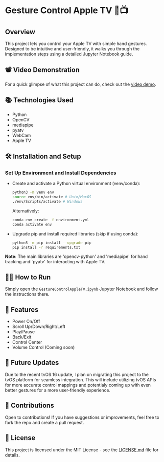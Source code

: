 # Gesture Control Apple TV 🍎📺

## Overview
This project lets you control your Apple TV with simple hand gestures. Designed to be intuitive and user-friendly, it walks you through the implementation steps using a detailed Jupyter Notebook guide.

## 📽️ Video Demonstration
For a quick glimpse of what this project can do, check out the [video demo](https://github.com/zijie-cai/Gesture-Control-Apple-TV/assets/74931355/aed56bc2-e850-4b5f-af31-afad62d0eff9).

## 📚 Technologies Used
- Python
- OpenCV
- mediapipe
- pyatv
- WebCam
- Apple TV

## 🛠 Installation and Setup
### Set Up Environment and Install Dependencies
- Create and activate a Python virtual environment (venv/conda):
    ```bash
    python3 -m venv env 
    source env/bin/activate # Unix/MacOS
    ./env/Scripts/activate # Windows
    ```
    Alternatively: 
    ```bash
    conda env create -f environment.yml
    conda activate env
    ```

- Upgrade pip and install required libraries (skip if using conda):
    ```bash
    python3 -m pip install --upgrade pip
    pip install -r requirements.txt
    ```

**Note:** The main libraries are 'opencv-python' and 'mediapipe' for hand tracking and 'pyatv' for interacting with Apple TV.

## 🏃‍♂️ How to Run
Simply open the `GestureControlAppleTV.ipynb` Jupyter Notebook and follow the instructions there.

## 🌟 Features
- Power On/Off
- Scroll Up/Down/Right/Left
- Play/Pause
- Back/Exit
- Control Center
- Volume Control (Coming soon)

## 🚀 Future Updates
Due to the recent tvOS 16 update, I plan on migrating this project to the tvOS platform for seamless integration. This will include utilizing tvOS APIs for more accurate control mappings and potentialy coming up with even better gestures for a more user-friendly experience.

## 👏 Contributions
Open to contributions! If you have suggestions or improvements, feel free to fork the repo and create a pull request.

## 📜 License
This project is licensed under the MIT License - see the [LICENSE.md](LICENSE.md) file for details.
